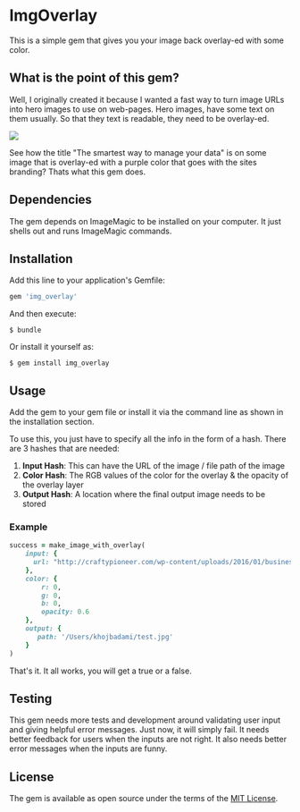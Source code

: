 # ImgOverlay

This is a simple gem that gives you your image back overlay-ed with some color.

## What is the point of this gem?

Well, I originally created it because I wanted a fast way to turn image URLs into hero images to use on web-pages. Hero images, have some text on them usually. So that they text is readable, they need to be overlay-ed.

![](https://static.wixstatic.com/media/09e926b98b2149c7ba461062b8a64f47.jpg)

See how the title "The smartest way to manage your data" is on some image that is overlay-ed with a purple color that goes with the sites branding? Thats what this gem does.

## Dependencies

The gem depends on ImageMagic to be installed on your computer. It just shells out and runs ImageMagic commands.

## Installation

Add this line to your application's Gemfile:

```ruby
gem 'img_overlay'
```

And then execute:

    $ bundle

Or install it yourself as:

    $ gem install img_overlay

## Usage

Add the gem to your gem file or install it via the command line as shown in the installation section.

To use this, you just have to specify all the info in the form of a hash. There are 3 hashes that are needed:

1. **Input Hash**: This can have the URL of the image / file path of the image
2. **Color Hash**: The RGB values of the color for the overlay & the opacity of the overlay layer
3. **Output Hash**: A location where the final output image needs to be stored

### Example

```ruby
success = make_image_with_overlay(
    input: {
      url: "http://craftypioneer.com/wp-content/uploads/2016/01/businessMeeting.jpg" 
    },
    color: {
        r: 0,
        g: 0,
        b: 0,
        opacity: 0.6
    },
    output: {
       path: '/Users/khojbadami/test.jpg'
    }
)
```

That's it. It all works, you will get a true or a false.

## Testing

This gem needs more tests and development around validating user input and giving helpful error messages. Just now, it will simply fail. It needs better feedback for users when the inputs are not right. It also needs better error messages when the inputs are funny.

## License

The gem is available as open source under the terms of the [MIT License](http://opensource.org/licenses/MIT).

